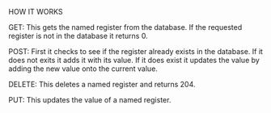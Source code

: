 HOW IT WORKS

GET: This gets the named register from the database. If the requested register  is not
in the database it returns 0.

POST: First it checks to see if the register already exists in the database. If it
does not exits it adds it with its value. If it does exist it updates the value by
adding the new value onto the current value.

DELETE: This deletes a named register and returns 204.

PUT: This updates the value of a named register.

